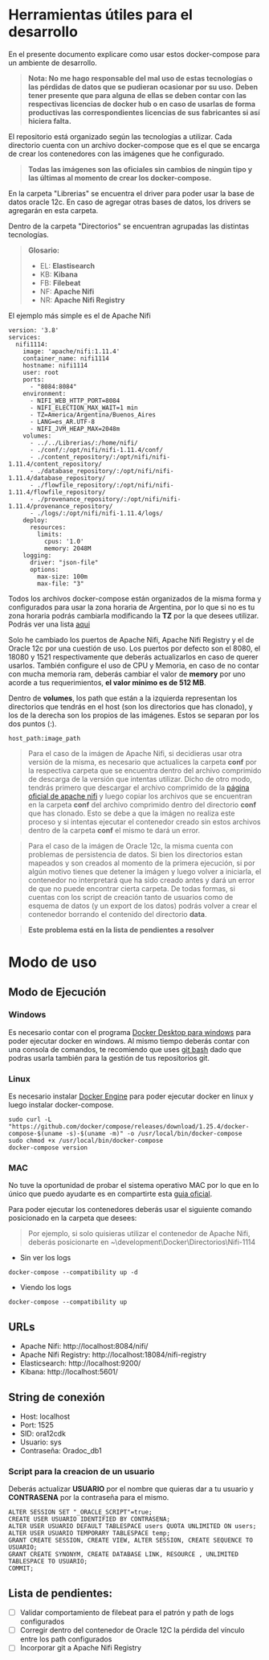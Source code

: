 # Herramientas útiles para el desarrollo
En el presente documento explicare como usar estos docker-compose para un ambiente de desarrollo.
> **Nota: No me hago responsable del mal uso de estas tecnologías o las pérdidas de datos que se pudieran ocasionar por su uso.**
> **Deben tener presente que para alguna de ellas se deben contar con las respectivas licencias de docker hub o en caso de usarlas de forma productivas las correspondientes licencias de sus fabricantes si así hiciera falta.**

El repositorio está organizado según las tecnologías a utilizar. Cada directorio cuenta con un archivo docker-compose que es el que se encarga de crear los contenedores con las imágenes que he configurado.
> **Todas las imágenes son las oficiales sin cambios de ningún tipo y las últimas al momento de crear los docker-compose.**

En la carpeta "Librerias" se encuentra el driver para poder usar la base de datos oracle 12c. En caso de agregar otras bases de datos, los drivers se agregarán en esta carpeta.

Dentro de la carpeta "Directorios" se encuentran agrupadas las distintas tecnologías.
> **Glosario:**
>  - EL:    **Elastisearch**
>  - KB:    **Kibana**
>  - FB:    **Filebeat**
>  - NF:    **Apache Nifi**
>  - NR:    **Apache Nifi Registry**

El ejemplo más simple es el de Apache Nifi
```
version: '3.8'
services:
  nifi1114:
    image: 'apache/nifi:1.11.4'
    container_name: nifi1114
    hostname: nifi1114
    user: root
    ports:
      - "8084:8084"
    environment:
      - NIFI_WEB_HTTP_PORT=8084
      - NIFI_ELECTION_MAX_WAIT=1 min
      - TZ=America/Argentina/Buenos_Aires
      - LANG=es_AR.UTF-8
      - NIFI_JVM_HEAP_MAX=2048m      
    volumes:
      - ../../Librerias/:/home/nifi/
      - ./conf/:/opt/nifi/nifi-1.11.4/conf/    
      - ./content_repository/:/opt/nifi/nifi-1.11.4/content_repository/
      - ./database_repository/:/opt/nifi/nifi-1.11.4/database_repository/
      - ./flowfile_repository/:/opt/nifi/nifi-1.11.4/flowfile_repository/
      - ./provenance_repository/:/opt/nifi/nifi-1.11.4/provenance_repository/
      - ./logs/:/opt/nifi/nifi-1.11.4/logs/
    deploy:
      resources:
        limits:
          cpus: '1.0'
          memory: 2048M
    logging:
      driver: "json-file"
      options:
        max-size: 100m
        max-file: "3"
```

Todos los archivos docker-compose están organizados de la misma forma y configurados para usar la zona horaria de Argentina, por lo que si no es tu zona horaria podrás cambiarla modificando la **TZ** por la que desees utilizar.
Podrás ver una lista [aqui](https://en.wikipedia.org/wiki/List_of_tz_database_time_zones)

Solo he cambiado los puertos de Apache Nifi, Apache Nifi Registry y el de Oracle 12c por una cuestión de uso. Los puertos por defecto son el 8080, el 18080 y 1521 respectivamente que deberás actualizarlos en caso de querer usarlos.
También configure el uso de CPU y Memoria, en caso de no contar con mucha memoria ram, deberás cambiar el valor de **memory** por uno acorde a tus requerimientos, **el valor mínimo es de 512 MB**.

Dentro de **volumes**, los path que están a la izquierda representan los directorios que tendrás en el host (son los directorios que has clonado), y los de la derecha son los propios de las imágenes. Estos se separan por los dos puntos (:).
```
host_path:image_path
```

> Para el caso de la imágen de Apache Nifi, si decidieras usar otra versión de la misma, es necesario que actualices la carpeta **conf** por la respectiva carpeta que se encuentra dentro del archivo comprimido de descarga de la versión que intentas utilizar. Dicho de otro modo, tendrás primero que descargar el archivo comprimido de la [página oficial de apache nifi](https://nifi.apache.org/download.html) y luego copiar los archivos que se encuentran en la carpeta **conf** del archivo comprimido dentro del directorio **conf** que has clonado. Esto se debe a que la imágen no realiza este proceso y si intentas ejecutar el contenedor creado sin estos archivos dentro de la carpeta **conf** el mismo te dará un error.

> Para el caso de la imágen de Oracle 12c, la misma cuenta con problemas de persistencia de datos. Si bien los directorios estan mapeados y son creados al momento de la primera ejecución, si por algún motivo tienes que detener la imágen y luego volver a iniciarla, el contenedor no interpretará que ha sido creado antes y dará un error de que no puede encontrar cierta carpeta. De todas formas, si cuentas con los script de creación tanto de usuarios como de esquema de datos (y un export de los datos) podrás volver a crear el contenedor borrando el contenido del directorio **data**.

> **Este problema está en la lista de pendientes a resolver**

# Modo de uso
## Modo de Ejecución
### Windows
Es necesario contar con el programa [Docker Desktop para windows](https://docs.docker.com/docker-for-windows/install/) para poder ejecutar docker en windows. Al mismo tiempo deberás contar con una consola de comandos, te recomiendo que uses [git bash](https://git-scm.com/downloads) dado que podras usarla también para la gestión de tus repositorios git.
### Linux
Es necesario instalar [Docker Engine](https://docs.docker.com/engine/install/ubuntu/) para poder ejecutar docker en linux y luego instalar docker-compose.
```
sudo curl -L "https://github.com/docker/compose/releases/download/1.25.4/docker-compose-$(uname -s)-$(uname -m)" -o /usr/local/bin/docker-compose
sudo chmod +x /usr/local/bin/docker-compose
docker-compose version
```
### MAC
No tuve la oportunidad de probar el sistema operativo MAC por lo que en lo único que puedo ayudarte es en compartirte esta [guia oficial](https://docs.docker.com/docker-for-mac/install/).


Para poder ejecutar los contenedores deberás usar el siguiente comando posicionado en la carpeta que desees:

> Por ejemplo, si solo quisieras utilizar el contenedor de Apache Nifi, deberás posicionarte en ~\development\Docker\Directorios\Nifi-1114

- Sin ver los logs
```
docker-compose --compatibility up -d
```
- Viendo los logs
```
docker-compose --compatibility up
```

## URLs
- Apache Nifi: http://localhost:8084/nifi/
- Apache Nifi Registry: http://localhost:18084/nifi-registry
- Elasticsearch: http://localhost:9200/
- Kibana: http://localhost:5601/
## String de conexión
- Host: localhost
- Port: 1525
- SID: ora12cdk
- Usuario: sys
- Contraseña: Oradoc_db1

### Script para la creacion de un usuario
Deberás actualizar **USUARIO**  por el nombre que quieras dar a tu usuario y **CONTRASENA**  por la contraseña para el mismo.
```
ALTER SESSION SET "_ORACLE_SCRIPT"=true;
CREATE USER USUARIO IDENTIFIED BY CONTRASENA;
ALTER USER USUARIO DEFAULT TABLESPACE users QUOTA UNLIMITED ON users;
ALTER USER USUARIO TEMPORARY TABLESPACE temp;
GRANT CREATE SESSION, CREATE VIEW, ALTER SESSION, CREATE SEQUENCE TO USUARIO;
GRANT CREATE SYNONYM, CREATE DATABASE LINK, RESOURCE , UNLIMITED TABLESPACE TO USUARIO;
COMMIT;
```

## Lista de pendientes:
- [ ] Validar comportamiento de filebeat para el patrón y path de logs configurados
- [ ] Corregir dentro del contenedor de Oracle 12C la pérdida del vínculo entre los path configurados
- [ ] Incorporar git a Apache Nifi Registry
